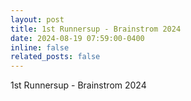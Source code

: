```yaml
---
layout: post
title: 1st Runnersup - Brainstrom 2024
date: 2024-08-19 07:59:00-0400
inline: false
related_posts: false
---
```


1st Runnersup - Brainstrom 2024
